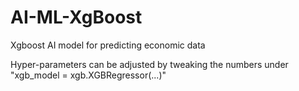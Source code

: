 # AI-ML-XgBoost
Xgboost AI model for predicting economic data

Hyper-parameters can be adjusted by tweaking the numbers under "xgb_model = xgb.XGBRegressor(...)"
